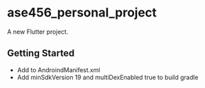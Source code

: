 # ase456_personal_project

A new Flutter project.

## Getting Started

* Add  <uses-permission android:name="android.permission.ACCESS_NETWORK_STATE" /> to AndroindManifest.xml
* Add  minSdkVersion 19 and  multiDexEnabled true to build gradle
   

